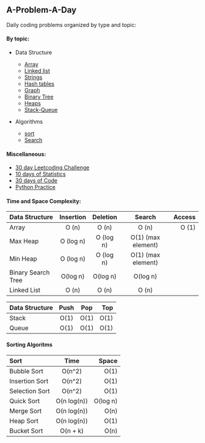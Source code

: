 ## A-Problem-A-Day

Daily coding problems organized by type and topic:

#### By topic:
- Data Structure
  - [Array](https://github.com/pradeepsinngh/A-Problem-A-Day/tree/master/by-data-structure/arrays)
  - [Linked list](https://github.com/pradeepsinngh/A-Problem-A-Day/tree/master/by-data-structure/linked-list)
  - [Strings](https://github.com/pradeepsinngh/A-Problem-A-Day/tree/master/by-data-structure/strings)
  - [Hash tables](https://github.com/pradeepsinngh/A-Problem-A-Day/tree/master/by-data-structure/hash-tables)
  - [Graph](https://github.com/pradeepsinngh/A-Problem-A-Day/tree/master/by-data-structure/graph)
  - [Binary Tree](https://github.com/pradeepsinngh/A-Problem-A-Day/tree/master/by-data-structure/binary-tree)
  - [Heaps](https://github.com/pradeepsinngh/A-Problem-A-Day/tree/master/by-data-structure/heaps)
  - [Stack-Queue](https://github.com/pradeepsinngh/A-Problem-A-Day/tree/master/by-data-structure/stacks-queues)

- Algorithms
  - [sort](https://github.com/pradeepsinngh/A-Problem-A-Day/tree/master/by-algorithms/sort)
  - [Search]()

#### Miscellaneous:
- [30 day Leetcoding Challenge ](https://github.com/pradeepsinngh/A-Problem-A-Day/tree/master/leetcode-30day-challenge)
- [10 days of Statistics](https://github.com/pradeepsinngh/A-Problem-A-Day/tree/master/10-days-of-statistics)
- [30 days of Code](https://github.com/pradeepsinngh/A-Problem-A-Day/tree/master/30-days-of-code)
- [Python Practice](https://github.com/pradeepsinngh/A-Problem-A-Day/tree/master/python-practice)

#### Time and Space Complexity:
| Data Structure |     Insertion  | Deletion      | Search    |  Access |
| :---           |     :---:      |    :---:      |    :---:  |    ---: |
| Array          |   O (n)        | O (n)         |  O (n)    | O (1)   |
| Max Heap       | O (log n)      | O (log n)     |   O(1) (max element)   | |
| Min Heap       | O (log n)      | O (log n)     |   O(1) (max element)   | |
| Binary Search Tree    | O(log n)       |  O(log n)   |   O(log n)        | |
| Linked List           | O (n)       | O (n)     |      O (n)     | |

| Data Structure |     Push       | Pop           | Top       |
| :---           |     :---:      |    :---:      |      ---: |
| Stack          | O(1)           | O(1)          |     O(1)  |
| Queue          | O(1)           | O(1)          |   O(1)    |

#### Sorting Algoritms 
| Sort |     Time  | Space  |
| :--- |     :---: |   ---: |
| Bubble Sort | O(n^2)  | O(1)|
| Insertion Sort | O(n^2)  | O(1)|
| Selection Sort | O(n^2)  | O(1)|
| Quick Sort|O(n log(n)) | O(log n) |
| Merge Sort |O(n log(n)) |  O(n)|
| Heap Sort |O(n log(n)) |  O(1)|
| Bucket Sort |O(n + k) |  O(n)|
